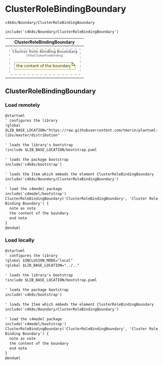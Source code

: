 # ClusterRoleBindingBoundary


```text
c4k8s/Boundary/ClusterRoleBindingBoundary
```

```text
include('c4k8s/Boundary/ClusterRoleBindingBoundary')
```



| ClusterRoleBindingBoundary |
| :---: |
| ![illustration for ClusterRoleBindingBoundary](../../c4k8s/Boundary/ClusterRoleBindingBoundary.Local.png) |




## ClusterRoleBindingBoundary

### Load remotely
```plantuml
@startuml
' configures the library
!global $LIB_BASE_LOCATION="https://raw.githubusercontent.com/tmorin/plantuml-libs/master/distribution"

' loads the library's bootstrap
!include $LIB_BASE_LOCATION/bootstrap.puml

' loads the package bootstrap
include('c4k8s/bootstrap')

' loads the Item which embeds the element ClusterRoleBindingBoundary
include('c4k8s/Boundary/ClusterRoleBindingBoundary')

' load the c4model package
include('c4model/bootstrap')
ClusterRoleBindingBoundary('ClusterRoleBindingBoundary', 'Cluster Role Binding Boundary') {
  note as note
  the content of the boundary
  end note
}
@enduml
```

### Load locally
```plantuml
@startuml
' configures the library
!global $INCLUSION_MODE="local"
!global $LIB_BASE_LOCATION="../.."

' loads the library's bootstrap
!include $LIB_BASE_LOCATION/bootstrap.puml

' loads the package bootstrap
include('c4k8s/bootstrap')

' loads the Item which embeds the element ClusterRoleBindingBoundary
include('c4k8s/Boundary/ClusterRoleBindingBoundary')

' load the c4model package
include('c4model/bootstrap')
ClusterRoleBindingBoundary('ClusterRoleBindingBoundary', 'Cluster Role Binding Boundary') {
  note as note
  the content of the boundary
  end note
}
@enduml
```

